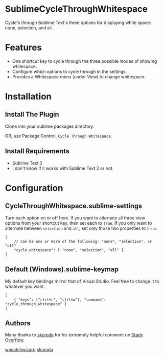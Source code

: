 
# SublimeCycleThroughWhitespace

Cycle's through Sublime Text's three options for displaying white space: none, selection, and all.

# Features

 * One shortcut key to cycle through the three possible modes of showing whitespace.
 * Configure which options to cycle through in the settings.
 * Provides a Whitespace menu (under View) to change whitespace.


# Installation

## Install The Plugin

Clone into your sublime packages directory.

OR, use Package Control, `Cycle Through Whitespace`.


## Install Requirements

 * Sublime Text 3
 * I don't know if it works with Sublime Text 2 or not.


# Configuration

## CycleThroughWhitespace.sublime-settings

Turn each option on or off here. If you want to alternate all three view options from your shortcut key, then set each to `true`. If you only want to alternate between `selection` and `all`, set only those two properties to `true`.

    {
        // Can be one or more of the following: "none", "selection", or "all"
        "cycle_whitespace": [ "none", "selection", "all" ]
    }

## Default (Windows).sublime-keymap

My default key bindings mirror that of Visual Studio. Feel free to change it to whatever you want.

    [
        { "keys": ["ctrl+r", "ctrl+w"], "command": "cycle_through_whitespace" }
    ]

## Authors

Many thanks to [skuroda](http://stackoverflow.com/users/1852931/skuroda) for his extremely helpful comment on [Stack Overflow](http://stackoverflow.com/questions/18496991/i-cant-get-this-to-work-in-sublime-text-3-i-am-trying-to-alternate-a-settin).

[wasatchwizard](http://stackoverflow.com/users/139793/wasatchwizard)
[skuroda](http://stackoverflow.com/users/1852931/skuroda)

